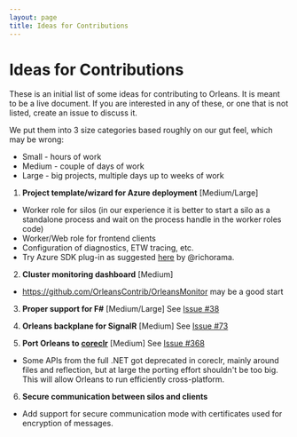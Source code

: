 ```yaml
---
layout: page
title: Ideas for Contributions
---
```


# Ideas for Contributions

These is an initial list of some ideas for contributing to Orleans.
It is meant to be a live document.
If you are interested in any of these, or one that is not listed, create an issue to discuss it.

We put them into 3 size categories based roughly on our gut feel, which may be wrong:
 * Small - hours of work
 * Medium - couple of days of work
 * Large - big projects, multiple days up to weeks of work

1. **Project template/wizard for Azure deployment** [Medium/Large]
  * Worker role for silos (in our experience it is better to start a silo as a standalone process and wait on the process handle in the worker roles code)
  * Worker/Web role for frontend clients
  * Configuration of diagnostics, ETW tracing, etc.
  * Try Azure SDK plug-in as suggested [here](http://richorama.github.io/2015/01/13/thoughts-on-deploying-orleans/) by @richorama.

2. **Cluster monitoring dashboard** [Medium]
  * https://github.com/OrleansContrib/OrleansMonitor may be a good start

3. **Proper support for F#** [Medium/Large]
See [Issue #38](https://github.com/dotnet/orleans/issues/38)

4. **Orleans backplane for SignalR** [Medium]
See [Issue #73](https://github.com/dotnet/orleans/issues/73)

5. **Port Orleans to [coreclr](https://github.com/dotnet/coreclr)** [Medium]
See [Issue #368](https://github.com/dotnet/orleans/issues/368)
  * Some APIs from the full .NET got deprecated in coreclr, mainly around files and reflection, but at large the porting effort shouldn't be too big. 
This will allow Orleans to run efficiently cross-platform.

6. **Secure communication between silos and clients**
  * Add support for secure communication mode with certificates used for encryption of messages.